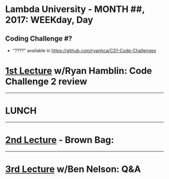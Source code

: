 # Lambda University - MONTH ##, 2017: WEEKday, Day ###
## Coding Challenge #?
- "????" available in https://github.com/ryanhca/CS1-Code-Challenges

# [1st Lecture](URL) w/Ryan Hamblin: Code Challenge 2 review

***
# LUNCH
***

# [2nd Lecture](URL) - Brown Bag:

***

# [3rd Lecture](URL) w/Ben Nelson: Q&A
